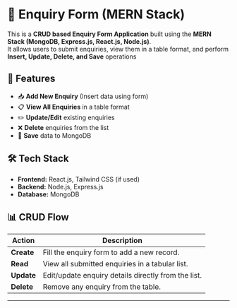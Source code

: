 # 📌 Enquiry Form (MERN Stack)

This is a **CRUD based Enquiry Form Application** built using the **MERN Stack (MongoDB, Express.js, React.js, Node.js)**.  
It allows users to submit enquiries, view them in a table format, and perform **Insert, Update, Delete, and Save** operations

## 🚀 Features
- 📥 **Add New Enquiry** (Insert data using form)  
- 📋 **View All Enquiries** in a table format  
- ✏️ **Update/Edit** existing enquiries  
- ❌ **Delete** enquiries from the list  
- 💾 **Save** data to MongoDB  

## 🛠️ Tech Stack
- **Frontend:** React.js, Tailwind CSS (if used)  
- **Backend:** Node.js, Express.js  
- **Database:** MongoDB 

## 📊 CRUD Flow
| Action        | Description |
|---------------|-------------|
| **Create**    | Fill the enquiry form to add a new record. |
| **Read**      | View all submitted enquiries in a tabular list. |
| **Update**    | Edit/update enquiry details directly from the list. |
| **Delete**    | Remove any enquiry from the table. |

---
